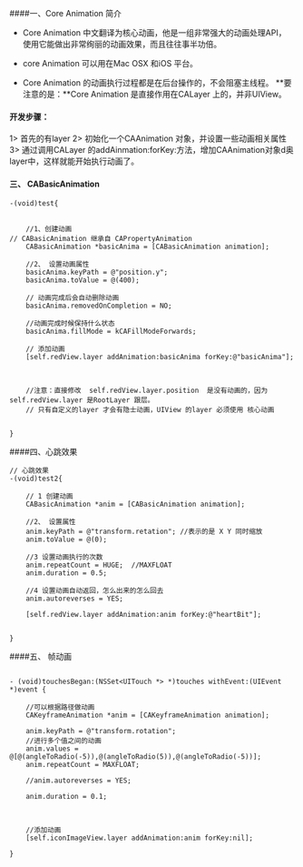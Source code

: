 ####一、Core Animation 简介

- Core Animation 中文翻译为核心动画，他是一组非常强大的动画处理API， 使用它能做出非常绚丽的动画效果，而且往往事半功倍。

- core Animation 可以用在Mac OSX 和iOS 平台。

- Core Animation 的动画执行过程都是在后台操作的，不会阻塞主线程。
**要注意的是：**Core Animation 是直接作用在CALayer 上的，并非UIView。



#### 开发步骤：

1> 首先的有layer
2> 初始化一个CAAnimation 对象，并设置一些动画相关属性
3> 通过调用CALayer 的addAinmation:forKey:方法，增加CAAnimation对象d奥layer中，这样就能开始执行动画了。


#### 三、 CABasicAnimation

```objc
-(void)test{
 
    
    //1、创建动画
// CABasicAnimation 继承自 CAPropertyAnimation
    CABasicAnimation *basicAnima = [CABasicAnimation animation];
    
    //2、 设置动画属性
    basicAnima.keyPath = @"position.y";
    basicAnima.toValue = @(400);
    
    // 动画完成后会自动删除动画
    basicAnima.removedOnCompletion = NO;
    
    //动画完成时候保持什么状态
    basicAnima.fillMode = kCAFillModeForwards;
    
    // 添加动画
    [self.redView.layer addAnimation:basicAnima forKey:@"basicAnima"];
    
    
    
    //注意：直接修改  self.redView.layer.position  是没有动画的，因为  self.redView.layer 是RootLayer 跟层。
    // 只有自定义的layer 才会有隐士动画，UIView 的layer 必须使用 核心动画
   
    
}
```


####四、心跳效果

```objc
// 心跳效果
-(void)test2{
    
    // 1 创建动画
    CABasicAnimation *anim = [CABasicAnimation animation];
    
    //2、 设置属性
    anim.keyPath = @"transform.retation"; //表示的是 X Y 同时缩放
    anim.toValue = @(0);
    
    //3 设置动画执行的次数
    anim.repeatCount = HUGE;  //MAXFLOAT
    anim.duration = 0.5;
    
    //4 设置动画自动返回，怎么出来的怎么回去
    anim.autoreverses = YES;
    
    [self.redView.layer addAnimation:anim forKey:@"heartBit"];
    
    
}
```

####五、 帧动画

```objc

- (void)touchesBegan:(NSSet<UITouch *> *)touches withEvent:(UIEvent *)event {
    
    //可以根据路径做动画
    CAKeyframeAnimation *anim = [CAKeyframeAnimation animation];
    
    anim.keyPath = @"transform.rotation";
    //进行多个值之间的动画
    anim.values = @[@(angleToRadio(-5)),@(angleToRadio(5)),@(angleToRadio(-5))];
    anim.repeatCount = MAXFLOAT;
    
    //anim.autoreverses = YES;

    anim.duration = 0.1;
    
    
    
    //添加动画
    [self.iconImageView.layer addAnimation:anim forKey:nil];
    
}
```




